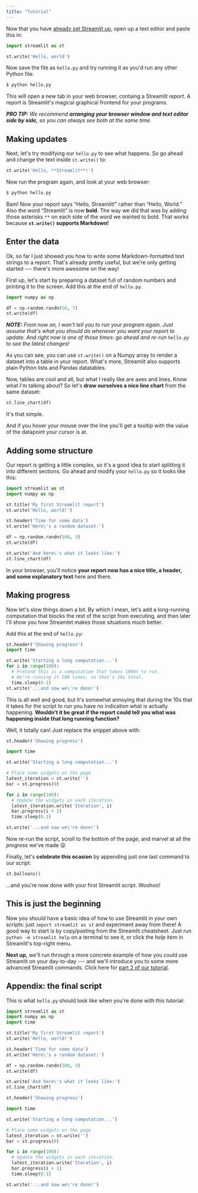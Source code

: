 ```yaml
---
title: "Tutorial"
---
```


Now that you have [already set Streamlit up](/docs/getting_started/), open up a
text editor and paste this in:

```python
import streamlit as st

st.write('Hello, world')
```

Now save the file as `hello.py` and try running it as you'd run any other
Python file:

```bash
$ python hello.py
```

This will open a new tab in your web browser, containg a Streamlit _report_.
A report is Streamlit's magical graphical frontend for your programs.

_**PRO TIP:** We recommend **arranging your browser window and text editor side
by side,** so you can always see both at the same time._

## Making updates

Next, let's try modifying our `hello.py` to see what happens. So go ahead and
change the text inside `st.write()` to:

```python
st.write('Hello, **Streamlit**!')
```

Now run the program again, and look at your web browser:

```bash
$ python hello.py
```

Bam! Now your report says “Hello, Streamlit!” rather than “Hello, World.” Also
the word “Streamlit” is now **bold**. The way we did that was by adding those
asterisks `**` on each side of the word we wanted to bold. That works because
**`st.write()` supports Markdown!**

## Enter the data

Ok, so far I just showed you how to write some Markdown-formatted text strings
to a report. That's already pretty useful, but we're only getting started
--- there's more awesome on the way!

First up, let's start by preparing a dataset full of random numbers and printing
it to the screen. Add this at the end of `hello.py`.

```python
import numpy as np

df = np.random.randn(50, 7)
st.write(df)
```

_**NOTE:** From now on, I won't tell you to run your program again. Just assume
that's what you should do whenever you want your report to update. And right now
is one of those times: go ahead and re-run `hello.py` to see the latest changes!_

As you can see, you can use `st.write()` on a Numpy array to render a dataset
into a table in your report. What's more, Streamlit also supports plain Python
lists and Pandas datatables.

Now, tables are cool and all, but what I really like are axes and lines. Know
what I'm talking about? So let's **draw ourselves a nice line chart** from the
same dataset:

```python
st.line_chart(df)
```

It's that simple.

And if you hover your mouse over the line you'll get a tooltip with the value of
the datapoint your cursor is at.


## Adding some structure

Our report is getting a little complex, so it's a good idea to start splitting
it into different sections. Go ahead and modify your `hello.py` so it looks like
this:


```python
import streamlit as st
import numpy as np

st.title('My first Streamlit report')
st.write('Hello, world!')

st.header('Time for some data')
st.write('Here\'s a random dataset:')

df = np.random.randn(500, 3)
st.write(df)

st.write('And here\'s what it looks like:')
st.line_chart(df)
```

In your browser, you'll notice **your report now has a nice title, a header, and
some explanatory text** here and there.


## Making progress

Now let's slow things down a bit. By which I mean, let's add a long-running
computation that blocks the rest of the script from executing, and then later
I'll show you how Streamlet makes those situations much better.

Add this at the end of `hello.py`:

```python
st.header('Showing progress')
import time

st.write('Starting a long computation...')
for i in range(100):
  # Pretend this is a computation that takes 100ms to run.
  # We're running it 100 times, so that's 10s total.
  time.sleep(0.1)
st.write('...and now we\'re done!')
```

This is all well and good, but it's somewhat annoying that during the 10s that
it takes for the script to run you have no indication what is actually
happening. **Wouldn't it be great if the report could tell you what was
happening inside that long running function?**

Well, it totally can! Just replace the snippet above with:

```python
st.header('Showing progress')

import time

st.write('Starting a long computation...')

# Place some widgets on the page
latest_iteration = st.write('')
bar = st.progress(0)

for i in range(100):
  # Update the widgets in each iteration.
  latest_iteration.write('Iteration', i)
  bar.progress(i + 1)
  time.sleep(0.1)

st.write('...and now we\'re done!')
```

Now re-run the script, scroll to the bottom of the page, and marvel at all the
_progress_ we've made 😜

Finally, let's **celebrate this ocasion** by appending just one last command to
our script:

```python
st.balloons()
```

...and you're now done with your first Streamlit script. Woohoo!


## This is just the beginning

Now you should have a basic idea of how to use Streamlit in your own scripts:
just `import streamlit as st` and experiment away from there! A good way to
start is by copy/pasting from the Streamlit cheatsheet. Just run `python -m streamlit
help` on a terminal to see it, or click the *help* item in Streamlit's top-right
menu.

**Next up,** we'll run through a more concrete example of how you could use
Streamlit on your day-to-day --- and we'll introduce you to some more advanced
Streamlit commands. Click here for [part 2 of our tutorial](/docs/tutorial2/).

## Appendix: the final script

This is what `hello.py` should look like when you're done with this tutorial:


```python
import streamlit as st
import numpy as np
import time

st.title('My first Streamlit report')
st.write('Hello, world!')

st.header('Time for some data')
st.write('Here\'s a random dataset:')

df = np.random.randn(500, 3)
st.write(df)

st.write('And here\'s what it looks like:')
st.line_chart(df)

st.header('Showing progress')

import time

st.write('Starting a long computation...')

# Place some widgets on the page
latest_iteration = st.write('')
bar = st.progress(0)

for i in range(100):
  # Update the widgets in each iteration.
  latest_iteration.write('Iteration', i)
  bar.progress(i + 1)
  time.sleep(0.1)

st.write('...and now we\'re done!')
```
